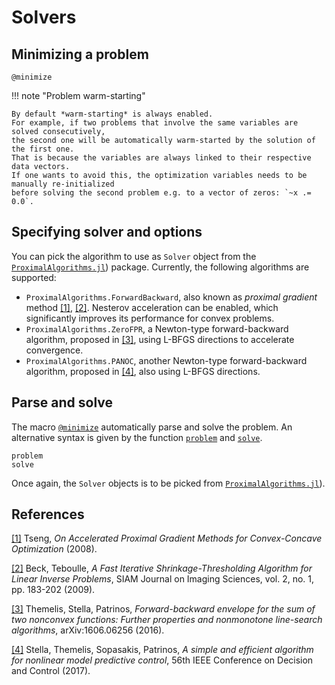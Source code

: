 # Solvers

## Minimizing a problem

```@docs
@minimize
```

!!! note "Problem warm-starting"

    By default *warm-starting* is always enabled.
    For example, if two problems that involve the same variables are solved consecutively,
    the second one will be automatically warm-started by the solution of the first one.
    That is because the variables are always linked to their respective data vectors.
    If one wants to avoid this, the optimization variables needs to be manually re-initialized
    before solving the second problem e.g. to a vector of zeros: `~x .= 0.0`.


## Specifying solver and options

You can pick the algorithm to use as `Solver` object from the
[`ProximalAlgorithms.jl`](https://github.com/kul-forbes/ProximalAlgorithms.jl))
package. Currently, the following algorithms are supported:

* `ProximalAlgorithms.ForwardBackward`, also known as *proximal gradient*
method [[1]](http://www.mit.edu/~dimitrib/PTseng/papers/apgm.pdf), [[2]](http://epubs.siam.org/doi/abs/10.1137/080716542). Nesterov acceleration can be enabled, which significantly
improves its performance for convex problems.
* `ProximalAlgorithms.ZeroFPR`, a Newton-type forward-backward algorithm,
proposed in [[3]](https://arxiv.org/abs/1606.06256), using L-BFGS
directions to accelerate convergence.
* `ProximalAlgorithms.PANOC`, another Newton-type forward-backward algorithm,
proposed in [[4]](https://doi.org/10.1109/CDC.2017.8263933), also using
L-BFGS directions.

## Parse and solve

The macro [`@minimize`](@ref) automatically parse and solve the problem.
An alternative syntax is given by the function [`problem`](@ref) and [`solve`](@ref).

```@docs
problem
solve
```

Once again, the `Solver` objects is to be picked from
[`ProximalAlgorithms.jl`](https://github.com/kul-forbes/ProximalAlgorithms.jl)).

## References

[[1]](http://www.mit.edu/~dimitrib/PTseng/papers/apgm.pdf) Tseng, *On Accelerated Proximal Gradient Methods for Convex-Concave Optimization* (2008).

[[2]](http://epubs.siam.org/doi/abs/10.1137/080716542) Beck, Teboulle, *A Fast Iterative Shrinkage-Thresholding Algorithm for Linear Inverse Problems*, SIAM Journal on Imaging Sciences, vol. 2, no. 1, pp. 183-202 (2009).

[[3]](https://arxiv.org/abs/1606.06256) Themelis, Stella, Patrinos, *Forward-backward envelope for the sum of two nonconvex functions: Further properties and nonmonotone line-search algorithms*, arXiv:1606.06256 (2016).

[[4]](https://doi.org/10.1109/CDC.2017.8263933) Stella, Themelis, Sopasakis, Patrinos, *A simple and efficient algorithm for nonlinear model predictive control*, 56th IEEE Conference on Decision and Control (2017).
